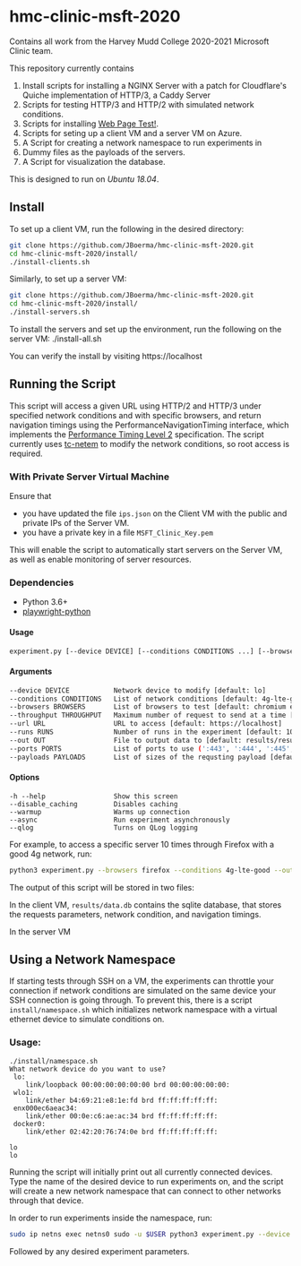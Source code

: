 # hmc-clinic-msft-2020
Contains all work from the Harvey Mudd College 2020-2021 Microsoft Clinic team. 

This repository currently contains 
1. Install scripts for installing a NGINX Server with a patch for Cloudflare's Quiche implementation of HTTP/3, a Caddy Server
2. Scripts for testing HTTP/3 and HTTP/2 with simulated network conditions.
3. Scripts for installing [Web Page Test!](https://github.com/WPO-Foundation/webpagetest).
4. Scripts for seting up a client VM and a server VM on Azure.
5. A Script for creating a network namespace to run experiments in
6. Dummy files as the payloads of the servers.
7. A Script for visualization the database.

This is designed to run on *Ubuntu 18.04*.

## Install
To set up a client VM, run the following in the desired directory:

```bash
git clone https://github.com/JBoerma/hmc-clinic-msft-2020.git
cd hmc-clinic-msft-2020/install/
./install-clients.sh
```

Similarly, to set up a server VM:

```bash
git clone https://github.com/JBoerma/hmc-clinic-msft-2020.git
cd hmc-clinic-msft-2020/install/
./install-servers.sh 
```

To install the servers and set up the environment, run the following on the server VM:
    ./install-all.sh

You can verify the install by visiting https://localhost

## Running the Script
This script will access a given URL using HTTP/2 and HTTP/3 under specified network conditions and with specific browsers, and return navigation timings using the PerformanceNavigationTiming interface, which implements the [Performance Timing Level 2](https://www.w3.org/TR/navigation-timing-2/) specification.
The script currently uses [tc-netem](https://www.man7.org/linux/man-pages/man8/tc-netem.8.html) to modify the network conditions, so root access is required.

### With Private Server Virtual Machine
Ensure that
* you have updated the file `ips.json` on the Client VM with the public and private IPs of the Server VM.
* you have a private key in a file `MSFT_Clinic_Key.pem`

This will enable the script to automatically start servers on the Server VM,
as well as enable monitoring of server resources.

### Dependencies
* Python 3.6+
* [playwright-python](https://github.com/microsoft/playwright-python)

#### Usage
```bash
experiment.py [--device DEVICE] [--conditions CONDITIONS ...] [--browsers BROWSERS ...] [--url URL] [--runs RUNS] [--out OUT] [--throughput THROUGHPUT] [--payloads PAYLOADS] [--ports PORTS ...] [options]
```

#### Arguments
```bash
--device DEVICE           Network device to modify [default: lo]
--conditions CONDITIONS   List of network conditions [default: 4g-lte-good 3g-unts-good]
--browsers BROWSERS       List of browsers to test [default: chromium edge]
--throughput THROUGHPUT   Maximum number of request to send at a time [default: 1]
--url URL                 URL to access [default: https://localhost]
--runs RUNS               Number of runs in the experiment [default: 100]
--out OUT                 File to output data to [default: results/results.db]
--ports PORTS             List of ports to use (':443', ':444', ':445', ':446') [default: :443]
--payloads PAYLOADS       List of sizes of the requsting payload [default: 100kb 1kb 10kb]
```

#### Options
    -h --help                 Show this screen 
    --disable_caching         Disables caching
    --warmup                  Warms up connection
    --async                   Run experiment asynchronously
    --qlog                    Turns on QLog logging

For example, to access a specific server 10 times through Firefox with a good 4g network, run:

```bash
python3 experiment.py --browsers firefox --conditions 4g-lte-good --out results/data.db --url localhost --runs 10
```

The output of this script will be stored in two files:

In the client VM,
`results/data.db` contains the sqlite database, that stores the requests parameters, network condition, and navigation timings.

In the server VM

## Using a Network Namespace

If starting tests through SSH on a VM, the experiments can throttle your connection if network conditions are simulated on the same device your SSH connection is going through. To prevent this, there is a script `install/namespace.sh` which initializes network namespace with a virtual ethernet device to simulate conditions on.

### Usage:

```
./install/namespace.sh
What network device do you want to use?
 lo:
    link/loopback 00:00:00:00:00:00 brd 00:00:00:00:00:
 wlo1:
    link/ether b4:69:21:e8:1e:fd brd ff:ff:ff:ff:ff:
 enx000ec6aeac34:
    link/ether 00:0e:c6:ae:ac:34 brd ff:ff:ff:ff:ff:
 docker0:
    link/ether 02:42:20:76:74:0e brd ff:ff:ff:ff:ff:

lo
lo
```

Running the script will initially print out all currently connected devices. Type the name of the desired device to run experiments on, and the script will create a new network namespace that can connect to other networks through that device. 

In order to run experiments inside the namespace, run:

```bash
sudo ip netns exec netns0 sudo -u $USER python3 experiment.py --device veth-netns0
```

Followed by any desired experiment parameters.